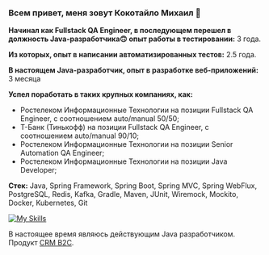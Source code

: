 <!--
**MikeKotal/MikeKotal** is a ✨ _special_ ✨ repository because its `README.md` (this file) appears on your GitHub profile.

Here are some ideas to get you started:

- 🔭 I’m currently working on ...
- 🌱 I’m currently learning ...
- 👯 I’m looking to collaborate on ...
- 🤔 I’m looking for help with ...
- 💬 Ask me about ...
- 📫 How to reach me: ...
- 😄 Pronouns: ...
- ⚡ Fun fact: ...
-->
### Всем привет, меня зовут Кокотайло Михаил 👋

**Начинал как Fullstack QA Engineer, в последующем перешел в должность Java-разработчика🙃 опыт работы в тестировании:** 3 года.

**Из которых, опыт в написании автоматизированных тестов:** 2.5 года.

**В настоящем Java-разработчик, опыт в разработке веб-приложений:** 3 месяца

**Успел поработать в таких крупных компаниях, как:**
* Ростелеком Информационные Технологии на позиции Fullstack QA Engineer, с соотношением auto/manual 50/50;
* Т-Банк (Тинькофф) на позиции Fullstack QA Engineer, с соотношением auto/manual 90/10;
* Ростелеком Информационные Технологии на позиции Senior Automation QA Engineer;
* Ростелеком Информационные Технологии на позиции Java Developer;

**Стек:** Java, Spring Framework, Spring Boot, Spring MVC, Spring WebFlux, PostgreSQL, Redis, Kafka, Gradle, Maven, JUnit, Wiremock, Mockito, Docker, Kubernetes, Git

[![My Skills](https://skillicons.dev/icons?i=java,spring,git,idea,postman,gradle,maven,openshift,selenium,kubernetes,docker,kafka,redis,postgresql)](https://skillicons.dev)

В настоящее время являюсь действующим Java разработчиком. Продукт [CRM B2C](https://rtkit.ru/products/crm-b2c).
